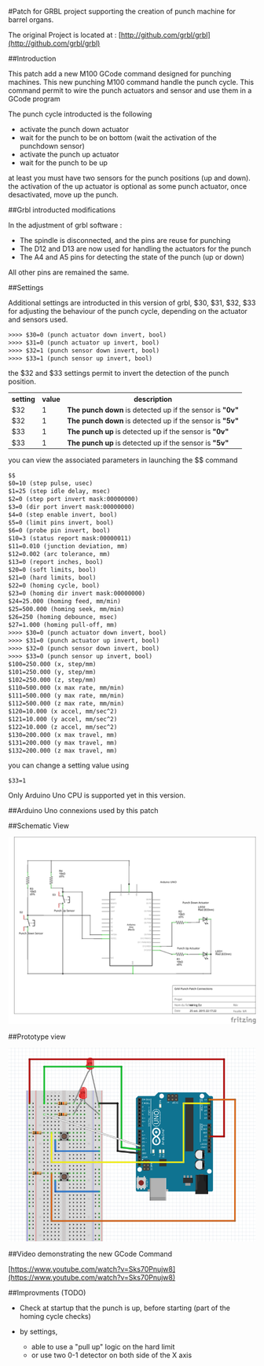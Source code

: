 
#Patch for GRBL project supporting the creation of punch machine for barrel organs.

The original Project is located at : [http://github.com/grbl/grbl](http://github.com/grbl/grbl)

##Introduction

This patch add a new M100 GCode command designed for punching machines. This new punching M100 command handle the punch cycle. This command permit to wire the punch actuators and sensor and use them in a GCode program

The punch cycle introducted is the following

- activate the punch down actuator
- wait for the punch to be on bottom (wait the activation of the punchdown sensor)
- activate the punch up actuator
- wait for the punch to be up

at least you must have two sensors for the punch positions (up and down). the activation of the up actuator is optional as some punch actuator, once desactivated, move up the punch.


##Grbl introducted modifications

In the adjustment of grbl software :

- The spindle is disconnected, and the pins are reuse for punching
- The D12 and D13 are now used for handling the actuators for the punch
- The A4 and A5 pins for detecting the state of the punch (up or down)

All other pins are remained the same.

##Settings 

Additional settings are introducted in this version of grbl, $30, $31, $32, $33 for adjusting the behaviour of the punch cycle, depending on the actuator and sensors used.

	>>>> $30=0 (punch actuator down invert, bool)
	>>>> $31=0 (punch actuator up invert, bool)
	>>>> $32=1 (punch sensor down invert, bool)
	>>>> $33=1 (punch sensor up invert, bool)

the $32 and $33 settings permit to invert the detection of the punch position. 

<table>
<tr>
	<th>setting</th>
	<th>value</th>
	<th>description</th>
</tr>
<tr>
	<td>$32</td>
	<td>1</td>
	<td><b>The punch down</b> is detected up if the sensor is <b>"0v"</b></td>
</tr>
<tr>
	<td>$32</td>
	<td>1</td>
	<td><b>The punch down</b> is detected up if the sensor is <b>"5v"</b></td>
</tr>
<tr>
	<td>$33</td>
	<td>1</td>
	<td><b>The punch up</b> is detected up if the sensor is <b>"0v"</b></td>
</tr>
<tr>
	<td>$33</td>
	<td>1</td>
	<td><b>The punch up</b> is detected up if the sensor is <b>"5v"</b></td>
</tr>

</table>




you can view the associated parameters in launching the $$ command

	$$
	$0=10 (step pulse, usec)
	$1=25 (step idle delay, msec)
	$2=0 (step port invert mask:00000000)
	$3=0 (dir port invert mask:00000000)
	$4=0 (step enable invert, bool)
	$5=0 (limit pins invert, bool)
	$6=0 (probe pin invert, bool)
	$10=3 (status report mask:00000011)
	$11=0.010 (junction deviation, mm)
	$12=0.002 (arc tolerance, mm)
	$13=0 (report inches, bool)
	$20=0 (soft limits, bool)
	$21=0 (hard limits, bool)
	$22=0 (homing cycle, bool)
	$23=0 (homing dir invert mask:00000000)
	$24=25.000 (homing feed, mm/min)
	$25=500.000 (homing seek, mm/min)
	$26=250 (homing debounce, msec)
	$27=1.000 (homing pull-off, mm)
	>>>> $30=0 (punch actuator down invert, bool)
	>>>> $31=0 (punch actuator up invert, bool)
	>>>> $32=0 (punch sensor down invert, bool)
	>>>> $33=0 (punch sensor up invert, bool)
	$100=250.000 (x, step/mm)
	$101=250.000 (y, step/mm)
	$102=250.000 (z, step/mm)
	$110=500.000 (x max rate, mm/min)
	$111=500.000 (y max rate, mm/min)
	$112=500.000 (z max rate, mm/min)
	$120=10.000 (x accel, mm/sec^2)
	$121=10.000 (y accel, mm/sec^2)
	$122=10.000 (z accel, mm/sec^2)
	$130=200.000 (x max travel, mm)
	$131=200.000 (y max travel, mm)
	$132=200.000 (z max travel, mm)


you can change a setting value using

	$33=1





Only Arduino Uno CPU is supported yet in this version.


##Arduino Uno connexions used by this patch


##Schematic View

![](wiring_schema.png)


##Prototype view

![](proto_view.png)

##Video demonstrating the new GCode Command

[https://www.youtube.com/watch?v=Sks70Pnujw8](https://www.youtube.com/watch?v=Sks70Pnujw8)


##Improvments (TODO)

- Check at startup that the punch is up, before starting (part of the homing cycle checks)

- by settings, 
    - able to use a "pull up" logic on the hard limit
    - or use two 0-1 detector on both side of the X axis



